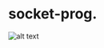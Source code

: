 # socket-prog. 

![alt text](https://cdn.discordapp.com/attachments/734826030719697048/788839163759034408/v2-sistem.PNG)
